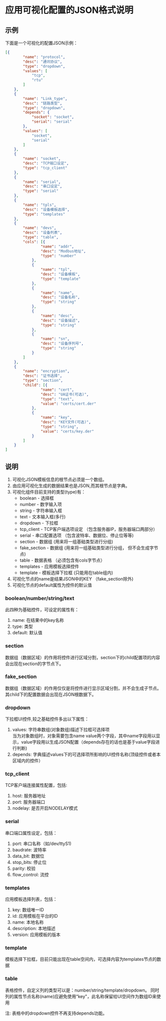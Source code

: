 # 应用可视化配置的JSON格式说明

## 示例

下面是一个可视化的配置JSON示例：

``` json
[{
        "name": "protocol",
        "desc": "通讯协议",
        "type": "dropdown",
        "values": [
            "tcp",
            "rtu"
        ]
    },
    {
        "name": "Link_type",
        "desc": "链路类型",
        "type": "dropdown",
        "depends": {
            "socket": "socket",
            "serial": "serial"
        },
        "values": [
            "socket",
            "serial"
        ]
    },
    {
        "name": "socket",
        "desc": "TCP端口设定",
        "type": "tcp_client"
    },
    {
        "name": "serial",
        "desc": "串口设定",
        "type": "serial"
    },
    {
        "name": "tpls",
        "desc": "设备模板选择",
        "type": "templates"
    },
    {
        "name": "devs",
        "desc": "设备列表",
        "type": "table",
        "cols": [{
                "name": "addr",
                "desc": "Modbus地址",
                "type": "number"
            },
            {
                "name": "tpl",
                "desc": "设备模板",
                "type": "template"
            },
            {
                "name": "name",
                "desc": "设备名称",
                "type": "string"
            },
            {
                "name": "desc",
                "desc": "设备描述",
                "type": "string"
            },
            {
                "name": "sn",
                "desc": "设备序列号",
                "type": "string"
            }
        ]
    },
    {
        "name": "encryption",
        "desc": "证书选择",
        "type": "section",
        "child": [{
                "name": "cert",
                "desc": "UA证书(可选)",
                "type": "text",
                "value": "certs/cert.der"
            },
            {
                "name": "key",
                "desc": "KEY文件(可选)",
                "type": "string",
                "value": "certs/key.der"
            }
        ]
    }
]
```

## 说明

1. 可视化JSON模板信息的根节点必须是一个数组。
2. 由应用可视化生成的数据结果也是JSON,而其根节点是字典。
3. 可视化组件目前支持的类型(type)有：
    * boolean - 选择框
    * number - 数字输入项
    * string - 字符串输入框
    * text - 文本输入框(多行)
    * dropdown - 下拉框
    * tcp_client - TCP客户端选项设定 （包含服务器IP，服务器端口两部分）
    * serial - 串口配置选项 （包含波特率、数据位、停止位等等)
    * section - 数据组 (用来将一组基础类型进行分组)
    * fake_section - 数据组 (用来将一组基础类型进行分组， 但不会生成字节点)
    * table - 数据表格 （必须包含有cols字节点）
    * templates - 应用模板选择控件
    * template - 模板选择下拉框 (只能用在table组内)
4. 可视化节点的name是结果JSON中的KEY （fake_section除外)
5. 可视化节点的default属性为控件的默认值

### boolean/number/string/text

此四种为基础控件，可设定的属性有：

1. name: 在结果中的key名称
2. type: 类型
3. default: 默认值

### section

数据组（数据区域）的作用将控件进行区域分割，section下的child配置项的内容会出现在section的字节点下。

### fake_section

数据组（数据区域）的作用仅仅是将控件进行显示区域分割，并不会生成子节点。其child下的配置数据会出现在JSON根数据下。

### dropdown

下拉框UI控件,较之基础控件多出以下属性：

1. values: 字符串数组(对象数组)描述下拉框可选择项\
    当为对象数组时，对象需要包含name value两个字段，其中name字段用以显示，value字段用以生成JSON配置（depends存在的话也是基于value字段进行判断)
2. depends: 字典描述values下的可选择项所影响的UI控件名称(顶级控件或者本区域内的控件）

### tcp_client

TCP客户端连接属性配置，包括:

1. host: 服务器地址
2. port: 服务器端口
3. nodelay: 是否开启NODELAY模式

### serial

串口端口属性设定，包括：

1. port: 串口名称（如/dev/ttyS1)
2. baudrate: 波特率
3. data_bit: 数据位
4. stop_bits: 停止位
5. parity: 校验
6. flow_control: 流控

### templates

应用模板选择列表，包括：

1. key: 数组唯一ID
2. id: 应用模板在平台的ID
3. name: 本地名称
4. description: 本地描述
5. version: 应用模板的版本

### template

模板选择下拉框，目前只能出现在table空间内，可选择内容为templates节点的数据

### table

表格控件，自定义列的类型可以是：number/string/template/dropdown。 同时列的属性节点名称(name)应避免使用“key"，此名称保留给UI空间作为数组ID来使用

注: 表格中的dropdown控件不再支持depends功能。
